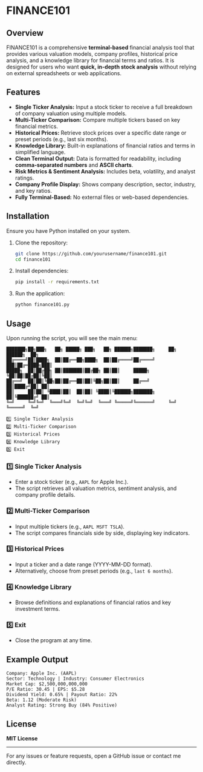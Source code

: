 # FINANCE101

## Overview
FINANCE101 is a comprehensive **terminal-based** financial analysis tool that provides various valuation models, company profiles, historical price analysis, and a knowledge library for financial terms and ratios. It is designed for users who want **quick, in-depth stock analysis** without relying on external spreadsheets or web applications.

## Features
- **Single Ticker Analysis:** Input a stock ticker to receive a full breakdown of company valuation using multiple models.
- **Multi-Ticker Comparison:** Compare multiple tickers based on key financial metrics.
- **Historical Prices:** Retrieve stock prices over a specific date range or preset periods (e.g., last six months).
- **Knowledge Library:** Built-in explanations of financial ratios and terms in simplified language.
- **Clean Terminal Output:** Data is formatted for readability, including **comma-separated numbers** and **ASCII charts**.
- **Risk Metrics & Sentiment Analysis:** Includes beta, volatility, and analyst ratings.
- **Company Profile Display:** Shows company description, sector, industry, and key ratios.
- **Fully Terminal-Based:** No external files or web-based dependencies.

## Installation
Ensure you have Python installed on your system.

1. Clone the repository:
   ```sh
   git clone https://github.com/yourusername/finance101.git
   cd finance101
   ```
2. Install dependencies:
   ```sh
   pip install -r requirements.txt
   ```
3. Run the application:
   ```sh
   python finance101.py
   ```

## Usage
Upon running the script, you will see the main menu:
```
███████╗██╗███╗   ██╗ █████╗ ███╗   ██╗ ██████╗███████╗     ██╗ ██████╗  ██╗
██╔════╝██║████╗  ██║██╔══██╗████╗  ██║██╔════╝██╔════╝    ███║██╔═████╗███║
█████╗  ██║██╔██╗ ██║███████║██╔██╗ ██║██║     █████╗      ╚██║██║██╔██║╚██║
██╔══╝  ██║██║╚██╗██║██╔══██║██║╚██╗██║██║     ██╔══╝       ██║████╔╝██║ ██║
██║     ██║██║ ╚████║██║  ██║██║ ╚████║╚██████╗███████╗     ██║╚██████╔╝ ██║
╚═╝     ╚═╝╚═╝  ╚═══╝╚═╝  ╚═╝╚═╝  ╚═══╝ ╚═════╝╚══════╝     ╚═╝ ╚═════╝  ╚═╝

1️⃣ Single Ticker Analysis
2️⃣ Multi-Ticker Comparison
3️⃣ Historical Prices
4️⃣ Knowledge Library
5️⃣ Exit
```

### 1️⃣ Single Ticker Analysis
- Enter a stock ticker (e.g., `AAPL` for Apple Inc.).
- The script retrieves all valuation metrics, sentiment analysis, and company profile details.

### 2️⃣ Multi-Ticker Comparison
- Input multiple tickers (e.g., `AAPL MSFT TSLA`).
- The script compares financials side by side, displaying key indicators.

### 3️⃣ Historical Prices
- Input a ticker and a date range (YYYY-MM-DD format).
- Alternatively, choose from preset periods (e.g., `last 6 months`).

### 4️⃣ Knowledge Library
- Browse definitions and explanations of financial ratios and key investment terms.

### 5️⃣ Exit
- Close the program at any time.

## Example Output
```
Company: Apple Inc. (AAPL)
Sector: Technology | Industry: Consumer Electronics
Market Cap: $2,500,000,000,000
P/E Ratio: 30.45 | EPS: $5.28
Dividend Yield: 0.65% | Payout Ratio: 22%
Beta: 1.12 (Moderate Risk)
Analyst Rating: Strong Buy (84% Positive)
```

## License
**MIT License**

---

For any issues or feature requests, open a GitHub issue or contact me directly.

